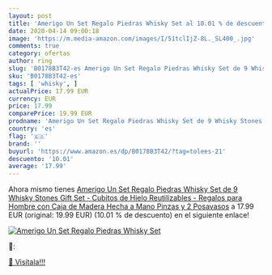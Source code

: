 ```yaml
---
layout: post
title: 'Amerigo Un Set Regalo Piedras Whisky Set al 10.01 % de descuento'
date: 2020-04-14 09:00:18
image: 'https://m.media-amazon.com/images/I/51tclIjZ-8L._SL400_.jpg'
comments: true
category: ofertas
author: ring
slug: 'B0178B3T42-es Amerigo Un Set Regalo Piedras Whisky Set de 9 Whisky...'
sku: 'B0178B3T42-es'
tags: [ 'whisky', ]
actualPrice: 17.99 EUR
currency: EUR
price: 17.99
comparePrice: 19.99 EUR
prodname: 'Amerigo Un Set Regalo Piedras Whisky Set de 9 Whisky Stones Gift Set - Cubitos de Hielo Reutilizables - Regalos para Hombre con Caja de Madera Hecha a Mano  Pinzas y 2 Posavasos'
country: 'es'
flag: '🇪🇸'
brand: ''
buyurl: 'https://www.amazon.es/dp/B0178B3T42/?tag=tolees-21'
descuento: '10.01'
average: '17.99'
---
```


Ahora mismo tienes [Amerigo Un Set Regalo Piedras Whisky Set de 9 Whisky Stones Gift Set - Cubitos de Hielo Reutilizables - Regalos para Hombre con Caja de Madera Hecha a Mano  Pinzas y 2 Posavasos](https://www.amazon.es/dp/B0178B3T42/?tag=tolees-21) a 17.99 EUR (original: 19.99 EUR) (10.01 %  de descuento) en el siguiente enlace!

[![Amerigo Un Set Regalo Piedras Whisky Set](https://m.media-amazon.com/images/I/51tclIjZ-8L._SL400_.jpg)](https://www.amazon.es/dp/B0178B3T42/?tag=tolees-21)

🔎:


[🛒 Visítala!!!](https://www.amazon.es/dp/B0178B3T42/?tag=tolees-21)
